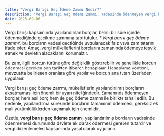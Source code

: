 ```yaml
---
title: "Vergi Barışı Geç Ödeme Zammı Nedir?"
description: "Vergi Barışı Geç Ödeme Zammı, vadesinde ödenmeyen vergi borçlarına uygulanan ek ücret olup, borcun devlet tarafından tahsil edilmesini sağlar ve yasal çerçevede hesaplanır."
date: 2025-09-06
---
```


Vergi barışı kapsamında yapılandırılan borçlar, belirli bir süre içinde ödenmediğinde gecikme zammına tabi tutulur. *
*Vergi barışı geç ödeme zammı**, bu borçların vadesi geçtiğinde uygulanacak faiz veya zam tutarını ifade eder. Amaç,
vergi mükelleflerini borçlarını zamanında ödemeye teşvik etmek ve devletin alacaklarını korumaktır.

Bu zam, ilgili borcun türüne göre değişiklik gösterebilir ve genellikle borcun ödenmesi gereken son tarihten itibaren
hesaplanır. Hesaplama yöntemi, mevzuatta belirlenen oranlara göre yapılır ve borcun ana tutarı üzerinden uygulanır.

Vergi barışı geç ödeme zammı, mükelleflerin yapılandırılmış borçlarını aksatmaması için önemli bir uyarı niteliğindedir.
Zamanında ödenmeyen borçlar, hem asıl borç hem de geç ödeme zammı ile birlikte tahsil edilir. Bu nedenle, yapılandırma
süresinde borçların tamamının ödenmesi, gereksiz ek mali yükümlülüklerden kaçınmak için önemlidir.

Özetle, **vergi barışı geç ödeme zammı**, yapılandırılmış borçların vadesinde ödenmemesi durumunda devlete ek olarak
ödenmesi gereken tutardır ve vergi düzenlemeleri kapsamında yasal olarak uygulanır.
